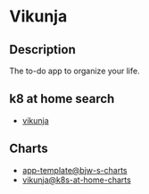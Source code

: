 # Vikunja

## Description

The to-do app to organize your life.

## k8 at home search

- [vikunja](https://nanne.dev/k8s-at-home-search/#/vikunja)

## Charts

- [app-template@bjw-s-charts](https://bjw-s.github.io/helm-charts/)
- [vikunja@k8s-at-home-charts](https://k8s-at-home.com/charts/)
